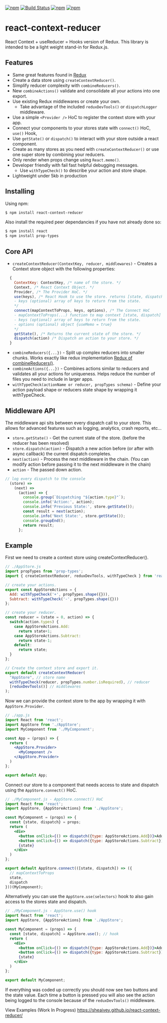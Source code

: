 
[![npm](https://img.shields.io/npm/v/react-context-reducer.svg)](https://www.npmjs.com/package/react-context-reducer) [![Build Status](https://travis-ci.org/sheaivey/react-context-reducer.svg?branch=master)](https://travis-ci.org/sheaivey/react-context-reducer) [![npm](https://img.shields.io/npm/l/react-context-reducer.svg)](https://github.com/sheaivey/react-context-reducer/blob/master/LICENSE) [![npm](https://img.shields.io/npm/dt/react-context-reducer.svg)](https://www.npmjs.com/package/react-context-reducer)
# react-context-reducer
React Context + useReducer = Hooks version of Redux. This library is intended to be a light weight stand-in for Redux.js.

## Features
- Same great features found in [Redux](https://github.com/reduxjs/redux)
- Create a data store using `createContextReducer()`.
- Simplify reducer complexity with `combineReducers()`.
- New `combineActions()` validate and consolidate all your actions into one export.
- Use existing Redux middlewares or create your own.
  - Take advantage of the included `reduxDevTools()` or `dispatchLogger` middleware.
- Use a simple `<Provider />` HoC to register the context store with your app.
- Connect your components to your stores state with `connect()` HoC, `use()` Hook,
- Use `getState()` or `dispatch()` to interact with your store outside a react component.
- Create as many stores as you need with `createContextReducer()` or use one super store by combining your reducers.
- Only render when props change using `React.memo()`.
- Developer friendly with fail fast helpful debugging messages.
  - Use `withTypeCheck()` to describe your action and store shape.
- Lightweight under 5kb in production

## Installing

Using npm:

```bash
$ npm install react-context-reducer
```

Also install the required peer dependancies if you have not already done so:

```bash
$ npm install react
$ npm install prop-types
```

## Core API
- `createContextReducer(ContextKey, reducer, middlewares)` - Creates a Context store object with the following properties:
```js
  {
    ContextKey: ContextKey, /* name of the store. */
    Context, /* React Context Object. */
    Provider, /* The Provider HoC. */
    use(keys), /* React Hook to use the store. returns [state, dispatch]
    - keys (optional) array of keys to return from the state.
    */
    connect(mapContextToProps, keys, options), /* The Connect HoC
    - mapContextToProps(...) function to map context [state, dispatch] to props.
    - keys (optional) array of keys to return from the state.
    - options (optional) object {useMemo = true}
    */
    getState(), /* Returns the current state of the store. */
    dispatch(action) /* Dispatch an action to your store. */
  }
```
- `combineReducers({...})` - Split up complex reducers into smaller chunks. Works exactly like redux implementation [Redux of combineReducers()](https://redux.js.org/recipes/structuring-reducers/using-combinereducers).
- `combineActions({...})` - Combines actions similar to reducers and validates all your actions for uniqueness. Helps reduce the number of files you need to include in larger apps.
- `withTypeCheck(actionName or reducer, propTypes schema)` - Define your action payload shape or reducers state shape by wrapping it withTypeCheck.


## Middleware API
The middleware api sits between every dispatch call to your store. This allows for advanced features such as logging, analytics, crash reports, etc...
- `store.getState()` - Get the current state of the store. (before the reducer has been resolved)
- `store.dispatch(action)` - Dispatch a new action before (or after with async callback) the current dispatch completes.
- `next(action)` - Process the next middleware in the chain. (You can modify action before passing it to the next middleware in the chain)
- `action` - The passed down action.
```js
// log every dispatch to the console
  (store) =>
    (next) =>
      (action) => {
        console.group(`Dispatching "${action.type}"`);
        console.info('Action:', action);
        console.info('Previous State:', store.getState());
        const result = next(action);
        console.info('Next State:', store.getState());
        console.groupEnd();
        return result;
      };
```

## Example
First we need to create a context store using createContextReducer().

```jsx
// ./AppStore.js
import propTypes from 'prop-types';
import { createContextReducer, reduxDevTools, withTypeCheck } from 'react-context-reducer';

// create your actions.
export const AppStoreActions = {
  Add: withTypeCheck('+', propTypes.shape({})),
  Subtract: withTypeCheck('-', propTypes.shape({}))
};

// create your reducer.
const reducer = (state = 0, action) => {
  switch(action.types) {
    case AppStoreActions.Add:
      return state+1;
    case AppStoreActions.Subtract:
      return state-1;
    default:
      return state;
  }
};

// Create the context store and export it.
export default createContextReducer(
  "AppStore", // store name
  withTypeCheck(reducer, propTypes.number.isRequired), // reducer
  [reduxDevTools()] // middlewares
);
```

Now we can provide the context store to the app by wrapping it with `AppStore.Provider`.
```jsx
// ./app.js
import React from 'react';
import AppStore from './AppStore';
import MyComponent from './MyComponent';

const App = (props) => {
  return (
    <AppStore.Provider>
      <MyComponent />
    </AppStore.Provider>
  )
};

export default App;
```

Connect our store to a component that needs access to state and dispatch using the `AppStore.connect()` HoC.
```jsx
// ./MyComponent.js - AppStore.connect() HoC
import React from 'react';
import AppStore, {AppStoreActions} from './AppStore';

const MyComponent = (props) => {
  const {state, dispatch} = props;
  return (
    <div>
      <button onClick={() => dispatch({type: AppStoreActions.Add})}>Add</button>
      <button onClick={() => dispatch({type: AppStoreActions.Subtract})}>Subtract</button>
      {state}
    </div>
  )
};

export default AppStore.connect(([state, dispatch]) => ({
  // mapContextToProps
  state,
  dispatch
}))(MyComponent);
```

Alternatively you can use the `AppStore.use(selectors)` hook to also gain access to the stores state and dispatch.
```jsx
// ./MyComponent.js - AppStore.use() hook
import React from 'react';
import AppStore, {AppStoreActions} from './AppStore';

const MyComponent = (props) => {
  const [state, dispatch] = AppStore.use(); // hook
  return (
    <div>
      <button onClick={() => dispatch({type: AppStoreActions.Add})}>Add</button>
      <button onClick={() => dispatch({type: AppStoreActions.Subtract})}>Subtract</button>
      {state}
    </div>
  )
};

export default MyComponent;
```

If everything was coded up correctly you should now see two buttons and the state value. Each time a button is pressed you will also see the action being logged to the console because of the `reduxDevTools()` middleware.


View Examples (Work In Progress)
https://sheaivey.github.io/react-context-reducer/
